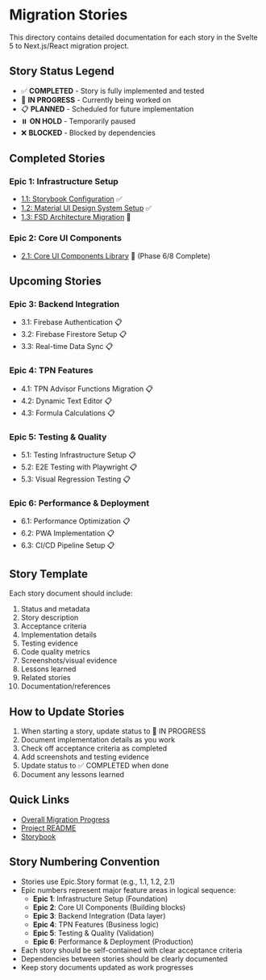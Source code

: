 # Migration Stories

This directory contains detailed documentation for each story in the Svelte 5 to Next.js/React migration project.

## Story Status Legend
- ✅ **COMPLETED** - Story is fully implemented and tested
- 🚧 **IN PROGRESS** - Currently being worked on
- 📋 **PLANNED** - Scheduled for future implementation
- ⏸️ **ON HOLD** - Temporarily paused
- ❌ **BLOCKED** - Blocked by dependencies

## Completed Stories

### Epic 1: Infrastructure Setup
- [1.1: Storybook Configuration](./1.1.storybook-configuration.md) ✅
- [1.2: Material UI Design System Setup](./1.2.material-ui-design-system.md) ✅
- [1.3: FSD Architecture Migration](./1.3.fsd-architecture-migration.md) 🚧

### Epic 2: Core UI Components
- [2.1: Core UI Components Library](./2.1.core-ui-components.md) 🚧 (Phase 6/8 Complete)

## Upcoming Stories

### Epic 3: Backend Integration
- 3.1: Firebase Authentication 📋
- 3.2: Firebase Firestore Setup 📋
- 3.3: Real-time Data Sync 📋

### Epic 4: TPN Features
- 4.1: TPN Advisor Functions Migration 📋
- 4.2: Dynamic Text Editor 📋
- 4.3: Formula Calculations 📋

### Epic 5: Testing & Quality
- 5.1: Testing Infrastructure Setup 📋
- 5.2: E2E Testing with Playwright 📋
- 5.3: Visual Regression Testing 📋

### Epic 6: Performance & Deployment
- 6.1: Performance Optimization 📋
- 6.2: PWA Implementation 📋
- 6.3: CI/CD Pipeline Setup 📋

## Story Template
Each story document should include:
1. Status and metadata
2. Story description
3. Acceptance criteria
4. Implementation details
5. Testing evidence
6. Code quality metrics
7. Screenshots/visual evidence
8. Lessons learned
9. Related stories
10. Documentation/references

## How to Update Stories
1. When starting a story, update status to 🚧 IN PROGRESS
2. Document implementation details as you work
3. Check off acceptance criteria as completed
4. Add screenshots and testing evidence
5. Update status to ✅ COMPLETED when done
6. Document any lessons learned

## Quick Links
- [Overall Migration Progress](../MIGRATION-STORIES.md)
- [Project README](../README.md)
- [Storybook](http://localhost:6006)

## Story Numbering Convention
- Stories use Epic.Story format (e.g., 1.1, 1.2, 2.1)
- Epic numbers represent major feature areas in logical sequence:
  - **Epic 1**: Infrastructure Setup (Foundation)
  - **Epic 2**: Core UI Components (Building blocks)
  - **Epic 3**: Backend Integration (Data layer)
  - **Epic 4**: TPN Features (Business logic)
  - **Epic 5**: Testing & Quality (Validation)
  - **Epic 6**: Performance & Deployment (Production)
- Each story should be self-contained with clear acceptance criteria
- Dependencies between stories should be clearly documented
- Keep story documents updated as work progresses